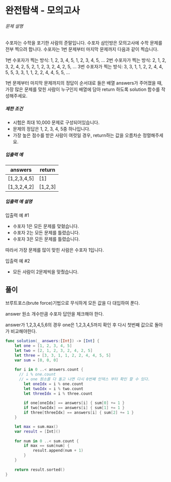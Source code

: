 # 완전탐색 - 모의고사

###### 문제 설명

수포자는 수학을 포기한 사람의 준말입니다. 수포자 삼인방은 모의고사에 수학 문제를 전부 찍으려 합니다. 수포자는 1번 문제부터 마지막 문제까지 다음과 같이 찍습니다.

1번 수포자가 찍는 방식: 1, 2, 3, 4, 5, 1, 2, 3, 4, 5, ...
2번 수포자가 찍는 방식: 2, 1, 2, 3, 2, 4, 2, 5, 2, 1, 2, 3, 2, 4, 2, 5, ...
3번 수포자가 찍는 방식: 3, 3, 1, 1, 2, 2, 4, 4, 5, 5, 3, 3, 1, 1, 2, 2, 4, 4, 5, 5, ...

1번 문제부터 마지막 문제까지의 정답이 순서대로 들은 배열 answers가 주어졌을 때, 가장 많은 문제를 맞힌 사람이 누구인지 배열에 담아 return 하도록 solution 함수를 작성해주세요.

##### 제한 조건

- 시험은 최대 10,000 문제로 구성되어있습니다.
- 문제의 정답은 1, 2, 3, 4, 5중 하나입니다.
- 가장 높은 점수를 받은 사람이 여럿일 경우, return하는 값을 오름차순 정렬해주세요.

##### 입출력 예

| answers     | return  |
| ----------- | ------- |
| [1,2,3,4,5] | [1]     |
| [1,3,2,4,2] | [1,2,3] |

##### 입출력 예 설명

입출력 예 #1

- 수포자 1은 모든 문제를 맞혔습니다.
- 수포자 2는 모든 문제를 틀렸습니다.
- 수포자 3은 모든 문제를 틀렸습니다.

따라서 가장 문제를 많이 맞힌 사람은 수포자 1입니다.

입출력 예 #2

- 모든 사람이 2문제씩을 맞췄습니다.

## 풀이

브루트포스(brute force)기법으로 무식하게 모든 값을 다 대입하여 푼다.

answer 원소 개수만큼 수포자 답안을 체크해야 한다.

answer가 1,2,3,4,5,6의 경우 one은 1,2,3,4,5까지 확인 후 다시 첫번째 값으로 돌아가 비교해야한다.

```swift
func solution(_ answers:[Int]) -> [Int] {
    let one = [1, 2, 3, 4, 5]
    let two = [2, 1, 2, 3, 2, 4, 2, 5]
    let three = [3, 3, 1, 1, 2, 2, 4, 4, 5, 5]
    var sum = [0, 0, 0]
    
    for i in 0 ..< answers.count {
      // i % one.count
      // = one 원소를 다 돌고 나면 다시 0번째 인덱스 부터 확인 할 수 있다.
        let oneIdx = i % one.count
        let twoIdx = i % two.count
        let threeIdx = i % three.count
        
        if one[oneIdx] == answers[i] { sum[0] += 1 }
        if two[twoIdx] == answers[i] { sum[1] += 1 }
        if three[threeIdx] == answers[i] { sum[2] += 1 }
    }

    let max = sum.max()
    var result = [Int]()
    
    for num in 0 ..< sum.count {
        if max == sum[num] {
            result.append(num + 1)
        }
    }
    
    return result.sorted()
}
```

